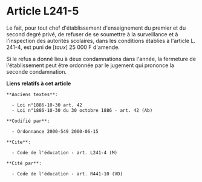 # Article L241-5

Le fait, pour tout chef d'établissement d'enseignement du premier et du second degré privé, de refuser de se soumettre à la
surveillance et à l'inspection des autorités scolaires, dans les conditions établies à l'article L. 241-4, est puni de
[*taux*] 25 000 F d'amende.

Si le refus a donné lieu à deux condamnations dans l'année, la fermeture de l'établissement peut être ordonnée par le
jugement qui prononce la seconde condamnation.

**Liens relatifs à cet article**

	**Anciens textes**:

	  - Loi n°1886-10-30 art. 42
	  - Loi n°1886-10-30 du 30 octobre 1886 - art. 42 (Ab)

	**Codifié par**:

	  - Ordonnance 2000-549 2000-06-15

	**Cite**:

	  - Code de l'éducation - art. L241-4 (M)

	**Cité par**:

	  - Code de l'éducation - art. R441-10 (VD)
